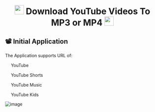 <h1 align="center">
  <img src="https://github.com/JohnMata0427/Youtube-to-MP3-or-MP4/assets/150484680/9b9dd0b1-0ff7-43c9-9c30-0f845f84b79d" width="30">
   Download YouTube Videos To MP3 or MP4 
  <img src="https://github.com/JohnMata0427/Youtube-to-MP3-or-MP4/assets/150484680/9b9dd0b1-0ff7-43c9-9c30-0f845f84b79d" width="30">
</h1>

## 📽️ Initial Application

The Application supports URL of:

<img src="https://github.com/JohnMata0427/Youtube-to-MP3-or-MP4/assets/150484680/4ca719b5-7611-4899-bb6c-30e58e639320" height="15"> YouTube

<img src="https://github.com/JohnMata0427/Youtube-to-MP3-or-MP4/assets/150484680/9c4c1819-5441-4b07-85fd-3deddc7d513a" height="15"> YouTube Shorts
 
<img src="https://github.com/JohnMata0427/Youtube-to-MP3-or-MP4/assets/150484680/e5f1b86d-73f1-4604-8b7a-ed8e14cebd4d" height="15"> YouTube Music
 
<img src="https://github.com/JohnMata0427/Youtube-to-MP3-or-MP4/assets/150484680/bc045aff-c90e-4a46-83ca-7963d8703ff7" height="15"> YouTube Kids

![image](https://github.com/JohnMata0427/Youtube-to-MP3-or-MP4/assets/150484680/a22d435c-04e0-4137-98f6-e836090f0a48)
